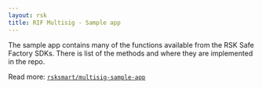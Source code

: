 ```yaml
---
layout: rsk
title: RIF Multisig - Sample app
---
```


The sample app contains many of the functions available from the RSK Safe Factory SDKs. There is list of the methods and where they are implemented in the repo.

Read more: [`rsksmart/multisig-sample-app`](https://github.com/rsksmart/multisig-sample-app)
